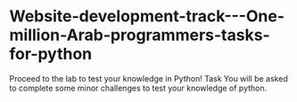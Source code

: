 # Website-development-track---One-million-Arab-programmers-tasks-for-python
Proceed to the lab to test your knowledge in Python! Task You will be asked to complete some minor challenges to test your knowledge of python.
